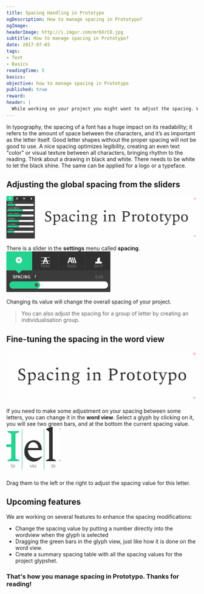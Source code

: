 ```yaml
---
title: Spacing Handling in Prototypo
ogDescription: How to manage spacing in Prototypo?
ogImage:
headerImage: http://i.imgur.com/mr6XrCO.jpg
subtitle: How to manage spacing in Prototypo?
date: 2017-07-03
tags:
- Text
- Basics
readingTime: 5
basics:
objective: how to manage spacing in Prototypo
published: true
reward:
header: |
  While working on your project you might want to adjust the spacing. We will show you how to do it from two ways inside the app.
---
```


In typography, the spacing of a font has a huge impact on its readability; it refers to the amount of space between the characters, and it’s as important as the letter itself.
Good letter shapes without the proper spacing will not be good to use.
A nice spacing optimizes legibility, creating an even text "color" or visual texture between all characters, bringing rhythm to the reading.
Think about a drawing in black and white. There needs to be white to let the black shine. The same can be applied for a logo or a typeface.

## Adjusting the global spacing from the sliders
![Spacing - Slider header](spacing-sliders.gif)

There is a slider in the **settings** menu called **spacing**.
![Spacing - Spacing slider](spacing-slider.jpg)

Changing its value will change the overall spacing of your project.

> You can also adjust the spacing for a group of letter by creating an individualisation group.

## Fine-tuning the spacing in the word view
![Spacing - Wordview header](spacing-wordview.gif)

If you need to make some adjustment on your spacing between some letters, you can change it in the **word view**.
Select a glyph by clicking on it, you will see two green bars, and at the bottom the current spacing value.
![Spacing - Spacing ui in the wordview](usingspacing-wordui.jpg)

Drag them to the left or the right to adjust the spacing value for this letter.

## Upcoming features

We are working on several features to enhance the spacing modifications:

* Change the spacing value by putting a number directly into the wordview when the glyph is selected
* Dragging the green bars in the glyph view, just like how it is done on the word view.
* Create a summary spacing table with all the spacing values for the project glypshet.

### That's how you manage spacing in Prototypo. Thanks for reading!
